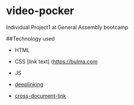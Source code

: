 # video-pocker
Individual Project1 at General Assembly bootcamp

##Technology used
- HTML
- CSS
[link text] (https://bulma.com
- JS

- [deeplinking](./README.md#Technoloies-used)
- [cross-document-link](./LICENSE)

<!-- A README.md file with these sections:

☐ <Your game's title>: A description of your game. Background info of the game is a nice touch.

☐ Screenshot(s): Images of your actual game.

Note: if you edit your README.md on the github website editor, you can copy and paste image files directly to your markdown.

☐ Technologies Used: List of the technologies used, e.g., JavaScript, HTML, CSS...

☐ Getting Started: In this section include the link to your deployed game and any instructions you deem important.

☐ Next Steps: Planned future enhancements (icebox items). -->
